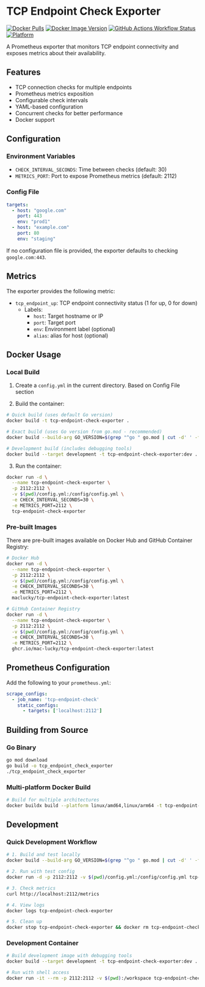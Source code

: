 # TCP Endpoint Check Exporter

[![Docker Pulls](https://img.shields.io/docker/pulls/maclucky/tcp-endpoint-check-exporter)](https://hub.docker.com/r/maclucky/tcp-endpoint-check-exporter)
[![Docker Image Version](https://img.shields.io/docker/v/maclucky/tcp-endpoint-check-exporter/latest)](https://hub.docker.com/r/maclucky/tcp-endpoint-check-exporter/tags)
[![GitHub Actions Workflow Status](https://github.com/mac-lucky/tcp-endpoint-check-exporter/actions/workflows/ci-cd.yml/badge.svg)](https://github.com/mac-lucky/tcp-endpoint-check-exporter/actions/workflows/ci-cd.yml)
[![Platform](https://img.shields.io/badge/platform-amd64%20%7C%20arm64-blue)](https://hub.docker.com/r/maclucky/tcp-endpoint-check-exporter/tags)

A Prometheus exporter that monitors TCP endpoint connectivity and exposes metrics about their availability.

## Features

- TCP connection checks for multiple endpoints
- Prometheus metrics exposition
- Configurable check intervals
- YAML-based configuration
- Concurrent checks for better performance
- Docker support

## Configuration

### Environment Variables

- `CHECK_INTERVAL_SECONDS`: Time between checks (default: 30)
- `METRICS_PORT`: Port to expose Prometheus metrics (default: 2112)

### Config File

```yaml
targets:
  - host: "google.com"
    port: 443
    env: "prod1"
  - host: "example.com"
    port: 80
    env: "staging"
```

If no configuration file is provided, the exporter defaults to checking `google.com:443`.

## Metrics

The exporter provides the following metric:

- `tcp_endpoint_up`: TCP endpoint connectivity status (1 for up, 0 for down)
  - Labels:
    - `host`: Target hostname or IP
    - `port`: Target port
    - `env`: Environment label (optional)
    - `alias`: alias for host (optional)

## Docker Usage

### Local Build

1. Create a `config.yml` in the current directory. Based on Config File section

2. Build the container:
```bash
# Quick build (uses default Go version)
docker build -t tcp-endpoint-check-exporter .

# Exact build (uses Go version from go.mod - recommended)
docker build --build-arg GO_VERSION=$(grep "^go " go.mod | cut -d' ' -f2) -t tcp-endpoint-check-exporter .

# Development build (includes debugging tools)
docker build --target development -t tcp-endpoint-check-exporter:dev .
```

3. Run the container:
```bash
docker run -d \
  --name tcp-endpoint-check-exporter \
  -p 2112:2112 \
  -v $(pwd)/config.yml:/config/config.yml \
  -e CHECK_INTERVAL_SECONDS=30 \
  -e METRICS_PORT=2112 \
  tcp-endpoint-check-exporter
```

### Pre-built Images

There are pre-built images available on Docker Hub and GitHub Container Registry:

```bash
# Docker Hub
docker run -d \
  --name tcp-endpoint-check-exporter \
  -p 2112:2112 \
  -v $(pwd)/config.yml:/config/config.yml \
  -e CHECK_INTERVAL_SECONDS=30 \
  -e METRICS_PORT=2112 \
  maclucky/tcp-endpoint-check-exporter:latest

# GitHub Container Registry
docker run -d \
  --name tcp-endpoint-check-exporter \
  -p 2112:2112 \
  -v $(pwd)/config.yml:/config/config.yml \
  -e CHECK_INTERVAL_SECONDS=30 \
  -e METRICS_PORT=2112 \
  ghcr.io/mac-lucky/tcp-endpoint-check-exporter:latest
```

## Prometheus Configuration

Add the following to your `prometheus.yml`:

```yaml
scrape_configs:
  - job_name: 'tcp-endpoint-check'
    static_configs:
      - targets: ['localhost:2112']
```

## Building from Source

### Go Binary
```bash
go mod download
go build -o tcp_endpoint_check_exporter
./tcp_endpoint_check_exporter
```

### Multi-platform Docker Build
```bash
# Build for multiple architectures
docker buildx build --platform linux/amd64,linux/arm64 -t tcp-endpoint-check-exporter .
```

## Development

### Quick Development Workflow
```bash
# 1. Build and test locally
docker build --build-arg GO_VERSION=$(grep "^go " go.mod | cut -d' ' -f2) -t tcp-endpoint-check-exporter .

# 2. Run with test config
docker run -d -p 2112:2112 -v $(pwd)/config.yml:/config/config.yml tcp-endpoint-check-exporter

# 3. Check metrics
curl http://localhost:2112/metrics

# 4. View logs
docker logs tcp-endpoint-check-exporter

# 5. Clean up
docker stop tcp-endpoint-check-exporter && docker rm tcp-endpoint-check-exporter
```

### Development Container
```bash
# Build development image with debugging tools
docker build --target development -t tcp-endpoint-check-exporter:dev .

# Run with shell access
docker run -it --rm -p 2112:2112 -v $(pwd):/workspace tcp-endpoint-check-exporter:dev /bin/sh
```

